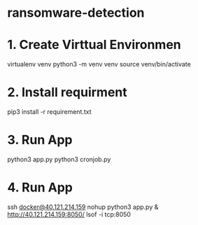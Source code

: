 # ransomware-detection

# 1. Create Virttual Environmen
virtualenv venv
python3 -m venv venv
source venv/bin/activate

# 2. Install requirment
pip3 install -r requirement.txt

# 3. Run App
python3 app.py
python3 cronjob.py

# 4. Run App
ssh docker@40.121.214.159 
nohup python3 app.py &
http://40.121.214.159:8050/
lsof -i tcp:8050
 
 